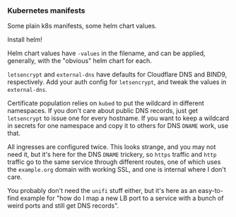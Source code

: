 ### Kubernetes manifests

Some plain k8s manifests, some helm chart values. 

Install helm! 

Helm chart values have `-values` in the filename, and can be applied, generally, with the "obvious" helm chart for each.

`letsencrypt` and `external-dns` have defaults for Cloudflare DNS and BIND9, respectively. Add your auth config for `letsencrypt`, and tweak the values in `external-dns`.

Certificate population relies on `kubed` to put the wildcard in different namespaces. If you don't care about public DNS records, just get `letsencrypt` to issue one for every hostname. If you want to keep a wildcard in secrets for one namespace and copy it to others for DNS `DNAME` work, use that.

All ingresses are configured twice. This looks strange, and you may not need it, but it's here for the DNS `DNAME` trickery, so `https` traffic and `http` traffic go to the same service through different routes, one of which uses the `example.org` domain with working SSL, and one is internal where I don't care.

You probably don't need the `unifi` stuff either, but it's here as an easy-to-find example for "how do I map a new LB port to a service with a bunch of weird ports and still get DNS records".
